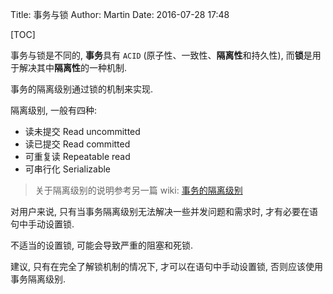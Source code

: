 Title: 事务与锁
Author: Martin
Date: 2016-07-28 17:48

[TOC]

事务与锁是不同的, **事务**具有 `ACID` (原子性、一致性、**隔离性**和持久性), 而**锁**是用于解决其中**隔离性**的一种机制.

事务的隔离级别通过锁的机制来实现.

隔离级别, 一般有四种:

- 读未提交 Read uncommitted
- 读已提交 Read committed
- 可重复读 Repeatable read
- 可串行化 Serializable

> 关于隔离级别的说明参考另一篇 wiki: [事务的隔离级别](http://www.smallcpp.cn/%E6%95%B0%E6%8D%AE%E5%BA%93/%E4%BA%8B%E5%8A%A1%E9%9A%94%E7%A6%BB%E7%BA%A7%E5%88%AB.html)

对用户来说, 只有当事务隔离级别无法解决一些并发问题和需求时, 才有必要在语句中手动设置锁.

不适当的设置锁, 可能会导致严重的阻塞和死锁.

建议, 只有在完全了解锁机制的情况下, 才可以在语句中手动设置锁, 否则应该使用事务隔离级别.
